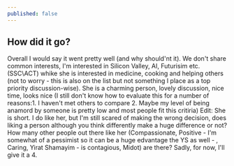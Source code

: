 ```yaml
---
published: false
---
```

## How did it go?

Overall I would say it went pretty well (and why should'nt it). We don't share common interests, I'm interested in Silicon Valley, AI, Futurisim etc. (SSC\ACT) whike she is interested in medicine, cooking and helping others (not to worry - this is also on the list but not something I place as a top priority discussion-wise). She is a charming person, lovely discussion, nice time, looks nice (I still don't know how to evaluate this for a number of reasons:1. I haven't met others to compare 2. Maybe my level of being anamord by someone is pretty low and most people fit this critiria) Edit: She is short. I do like her, but I'm still scared of making the wrong decision, does liking a person although you think differently make a huge difference or not? How many other people out there like her (Compassionate, Positive - I'm somewhat of a pessimist so it can be a huge edvantage the YS as well - , Caring, Yirat Shamayim - is contagious, Midot) are there? Sadly, for now, I'll give it a 4.

